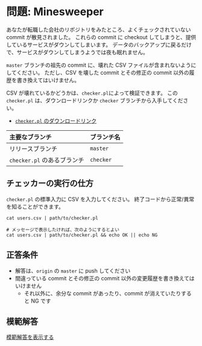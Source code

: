 問題: Minesweeper
=================

あなたが転職した会社のリポジトリをみたところ、よくチェックされていない commit が散見されました。
これらの commit に checkout してしまうと、提供しているサービスがダウンしてしまいます。
データのバックアップに戻るだけで、サービスがダウンしてしまうようでは夜も眠れません。

`master` ブランチの祖先の commit に、壊れた CSV ファイルが含まれないようにしてください。
ただし、CSV を壊した commit とその修正の commit 以外の履歴を書き換えてはいけません。

CSV が壊れているかどうかは、`checker.pl`によって検証できます。
この `checker.pl` は、ダウンロードリンクか `checker` ブランチから入手してください。

- [`checker.pl` のダウンロードリンク](https://www.dropbox.com/s/0nppkn5gsju2ja9/git-challenge-minesweeper-checker.pl?dl=1)

| 主要なブランチ              | ブランチ名 |
|:----------------------------|:-----------|
| リリースブランチ            | `master`   |
| `checker.pl` のあるブランチ | `checker`  |


チェッカーの実行の仕方
----------------------

`checker.pl` の標準入力に CSV を入力してください。
終了コードから正常/異常を知ることができます。

```
cat users.csv | path/to/checker.pl

# メッセージで表示したければ、次のようにするとよい
cat users.csv | path/to/checker.pl && echo OK || echo NG
```


正答条件
--------

- 解答は、`origin` の `master` に push してください
- 間違っている commit とその修正の commit 以外の変更履歴を書き換えてはいけません
  - それ以外に、余分な commit があったり、commit が消えていたりすると NG です


模範解答
--------

[模範解答を表示する](https://github.com/mixi-git-challenge/git-challenge-minesweeper/blob/solution/README.md)
